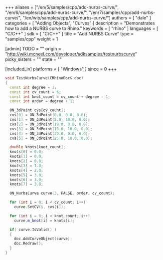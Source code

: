 +++
aliases = ["/en/5/samples/cpp/add-nurbs-curve/", "/en/6/samples/cpp/add-nurbs-curve/", "/en/7/samples/cpp/add-nurbs-curve/", "/en/wip/samples/cpp/add-nurbs-curve/"]
authors = [ "dale" ]
categories = [ "Adding Objects", "Curves" ]
description = "Demonstrates how to add a NURBS curve to Rhino."
keywords = [ "rhino" ]
languages = [ "C/C++" ]
sdk = [ "C/C++" ]
title = "Add NURBS Curve"
type = "samples/cpp"
weight = 1

[admin]
TODO = ""
origin = "http://wiki.mcneel.com/developer/sdksamples/testnurbscurve"
picky_sisters = ""
state = ""

[included_in]
platforms = [ "Windows" ]
since = 0
+++

```cpp
void TestNurbsCurve(CRhinoDoc& doc)
{
  const int degree = 3;
  const int cv_count = 6;
  const int knot_count = cv_count + degree - 1;
  const int order = degree + 1;

  ON_3dPoint cvs[cv_count];
  cvs[0] = ON_3dPoint(0.0, 0.0, 0.0);
  cvs[1] = ON_3dPoint(5.0, 10.0, 0.0);
  cvs[2] = ON_3dPoint(10.0, 0.0, 0.0);
  cvs[3] = ON_3dPoint(15.0, 10.0, 0.0);
  cvs[4] = ON_3dPoint(20.0, 0.0, 0.0);
  cvs[5] = ON_3dPoint(25.0, 10.0, 0.0);

  double knots[knot_count];
  knots[0] = 0.0;
  knots[1] = 0.0;
  knots[2] = 0.0;
  knots[3] = 1.0;
  knots[4] = 2.0;
  knots[5] = 3.0;
  knots[6] = 3.0;
  knots[7] = 3.0;

  ON_NurbsCurve curve(3, FALSE, order, cv_count);

  for (int i = 0; i < cv_count; i++)
    curve.SetCV(i, cvs[i]);

  for (int i = 0; i < knot_count; i++)
    curve.m_knot[i] = knots[i];

  if( curve.IsValid() )
  {
    doc.AddCurveObject(curve);
    doc.Redraw();
  }
}
```
